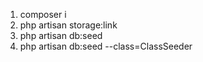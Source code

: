 1. composer i
2. php artisan storage:link
3. php artisan db:seed
4. php artisan db:seed --class=ClassSeeder
